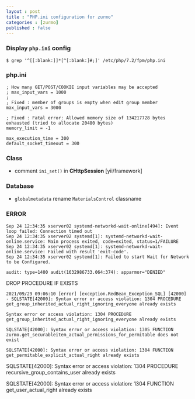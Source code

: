 ```yaml
---
layout : post
title : "PHP.ini configuration for zurmo"
categories : [zurmo]
published : false
---
```


### Display `php.ini` config
```shell
$ grep '^[[:blank:]]*[^[:blank:]#;]' /etc/php/7.2/fpm/php.ini
```


### php.ini
```
; How many GET/POST/COOKIE input variables may be accepted
; max_input_vars = 1000
;
; Fixed : member of groups is empty when edit group member
max_input_vars = 3000

; Fixed : Fatal error: Allowed memory size of 134217728 bytes exhausted (tried to allocate 20480 bytes)
memory_limit = -1

max_execution_time = 300
default_socket_timeout = 300
```

### Class
* comment `ini_set()` in **CHttpSession** [yii/framework]


### Database
* `globalmetadata` rename `MaterialsControl` classname

### ERROR
```log
Sep 24 12:34:35 xserver02 systemd-networkd-wait-online[494]: Event loop failed: Connection timed out
Sep 24 12:34:35 xserver02 systemd[1]: systemd-networkd-wait-online.service: Main process exited, code=exited, status=1/FAILURE
Sep 24 12:34:35 xserver02 systemd[1]: systemd-networkd-wait-online.service: Failed with result 'exit-code'.
Sep 24 12:34:35 xserver02 systemd[1]: Failed to start Wait for Network to be Configured.
```



```
audit: type=1400 audit(1632986733.064:374): apparmor="DENIED"
```


DROP PROCEDURE IF EXISTS
```
2021/09/29 09:06:10 [error] [exception.RedBean_Exception_SQL] [42000] - SQLSTATE[42000]: Syntax error or access violation: 1304 PROCEDURE get_group_inherited_actual_right_ignoring_everyone already exists
```


```
Syntax error or access violation: 1304 PROCEDURE get_group_inherited_actual_right_ignoring_everyone already exists

SQLSTATE[42000]: Syntax error or access violation: 1305 FUNCTION zurmo.get_securableitem_actual_permissions_for_permitable does not exist
```

```
SQLSTATE[42000]: Syntax error or access violation: 1304 FUNCTION get_permitable_explicit_actual_right already exists
```

SQLSTATE[42000]: Syntax error or access violation: 1304 PROCEDURE recursive_group_contains_user already exists


SQLSTATE[42000]: Syntax error or access violation: 1304 FUNCTION get_user_actual_right already exists
